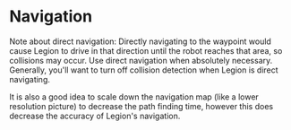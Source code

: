 # Navigation
Note about direct navigation: Directly navigating to the waypoint would cause Legion to drive in that
direction until the robot reaches that area, so collisions may occur. Use direct navigation when
absolutely necessary. Generally, you'll want to turn off collision detection when Legion is direct
navigating.

It is also a good idea to scale down the navigation map (like a lower resolution picture) to
decrease the path finding time, however this does decrease the accuracy of Legion's navigation.